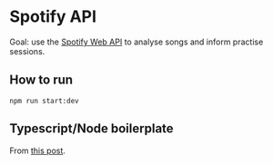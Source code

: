 # Spotify API

Goal: use the [Spotify Web API](https://developer.spotify.com/documentation/web-api) to analyse songs and inform practise sessions.

## How to run

```
npm run start:dev
```

## Typescript/Node boilerplate

From [this post](https://khalilstemmler.com/blogs/typescript/eslint-for-typescript/).